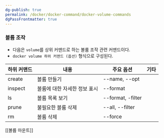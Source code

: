 ```yaml
---
dg-publish: true
permalink: /docker/docker-command/docker-volume-commands
dgPassFrontmatter: true
---
```

### 볼륨 조작

-   다음은 `volume`를 상위 커맨드로 하는 볼륨 조작 관련 커맨드이다.
-   `docker volume 하위 커맨드 (옵션)` 형식으로 구성된다.

| **하위 커맨드** | **내용**           | **주요 옵션**          | **기타** |
| ---------- | ---------------- | ------------------ | ------ |
| create     | 볼륨 만들기           | \--name, --opt     |        |
| inspect    | 볼륨에 대한 자세한 정보 표시 | \--format          |        |
| ls         | 볼륨 목록 보기         | \--format, -filter |        |
| prune      | 불필요한 볼륨 삭제       | \--all, --filter   |        |
| rm         | 볼륨 삭제            | \--force           |        |
[[볼륨 마운트]]